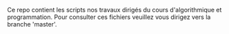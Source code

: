 Ce repo contient les scripts nos travaux dirigés du cours d'algorithmique et programmation.
Pour consulter ces fichiers veuillez vous dirigez vers la branche 'master'.
